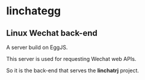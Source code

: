 # linchategg

## Linux Wechat back-end

A server build on EggJS.

This server is used for requesting Wechat web APIs.

So it is the back-end that serves the **linchatrj** project.
